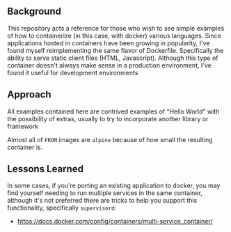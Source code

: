 Background
---
This repository acts a reference for those who wish to see simple examples of how to containerize (in this case, with 
docker) various languages. Since applications hosted in containers have been growing in popularity, I've found myself
reimplementing the same flavor of Dockerfile. Specifically the ability to serve static client files (HTML, Javascript).
Although this type of container doesn't always make sense in a production environment, I've found it useful for development
environments

Approach
---
All examples contained here are contrived examples of "Hello World" with the possibility of extras, usually to try to
incorporate another library or framework

Almost all of ``FROM`` images are ``alpine`` because of how small the resulting container is.

Lessons Learned
---
In some cases, if you're porting an existing application to docker, you may find yourself needing to run multiple services
in the same container, although it's not preferred there are tricks to help you support this functionality, specifically
``supervisord``:
- https://docs.docker.com/config/containers/multi-service_container/


